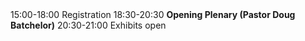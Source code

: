 <tr scope="row">
  <th>15:00-18:00</th>
  <td>Registration</td>
</tr>
<tr>
  <th>18:30-20:30</th>
  <td><strong>Opening Plenary (Pastor Doug Batchelor)</strong></td>
</tr>
<tr>
  <th>20:30-21:00</th>
  <td>Exhibits open</td>
</tr>
